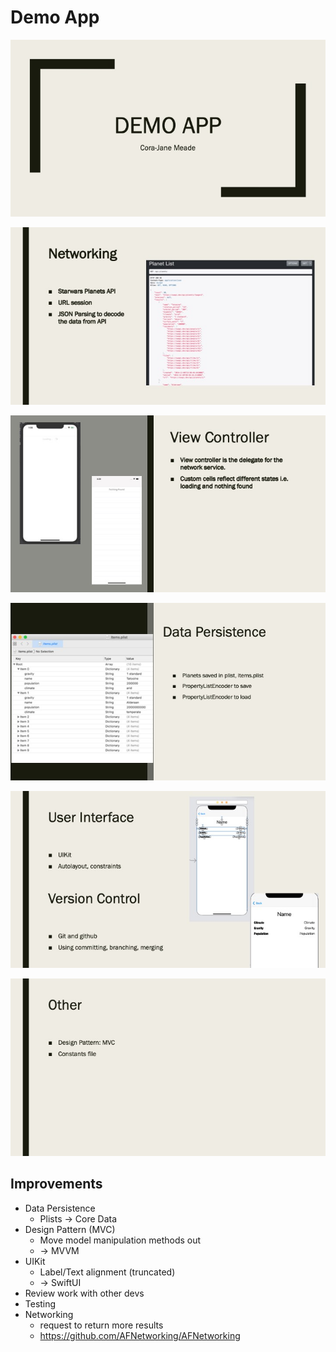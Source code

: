 # Demo App

<p align="center">
<img src="READMEImages/Demo1"  title="">

<p align="center">
<img src="READMEImages/Demo2"  title="">

<p align="center">
<img src="READMEImages/Demo3"  title="">

<p align="center">
<img src="READMEImages/Demo4"  title="">

<p align="center">
<img src="READMEImages/Demo5"  title="">

<p align="center">
<img src="READMEImages/Demo6"  title="">

## Improvements

* Data Persistence 
    * Plists -> Core Data
* Design Pattern (MVC)
    * Move model manipulation methods out 
    * -> MVVM
* UIKit 
    * Label/Text alignment (truncated)
    * -> SwiftUI
* Review work with other devs 
* Testing 
* Networking
    * request to return more results
    * https://github.com/AFNetworking/AFNetworking
